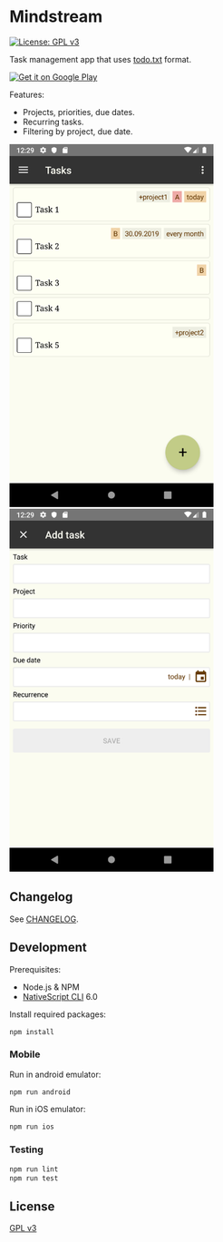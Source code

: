 # Mindstream

[![License: GPL v3](https://img.shields.io/github/license/xuhcc/beancount-mobile)](https://github.com/xuhcc/beancount-mobile/blob/HEAD/LICENSE)

Task management app that uses [todo.txt](http://todotxt.org/) format.

<a href="https://play.google.com/store/apps/details?id=im.mindstream.mobile"><img width="200" alt="Get it on Google Play" src="https://play.google.com/intl/en_gb/badges/images/generic/en_badge_web_generic.png" /></a>

Features:

- Projects, priorities, due dates.
- Recurring tasks.
- Filtering by project, due date.

<img src="metadata/en-US/images/phoneScreenshots/screenshot_tasks.png" width="360"> <img src="metadata/en-US/images/phoneScreenshots/screenshot_add_task.png" width="360">

## Changelog

See [CHANGELOG](CHANGELOG.md).

## Development

Prerequisites:

* Node.js & NPM
* [NativeScript CLI](https://docs.nativescript.org/angular/start/quick-setup#step-2-install-the-nativescript-cli) 6.0

Install required packages:

```
npm install
```

### Mobile

Run in android emulator:

```
npm run android
```

Run in iOS emulator:

```
npm run ios
```

### Testing

```
npm run lint
npm run test
```

## License

[GPL v3](LICENSE)
